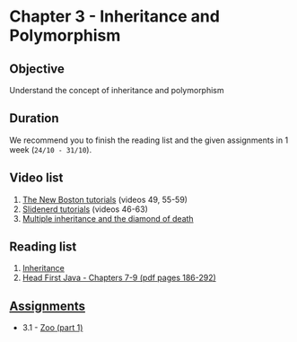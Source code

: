 # Chapter 3 - Inheritance and Polymorphism

## Objective
Understand the concept of inheritance and polymorphism

## Duration
We recommend you to finish the reading list and the given assignments in 1 week (`24/10 - 31/10`).

## Video list
1. [The New Boston tutorials](https://www.youtube.com/watch?v=0xw06loTm1k&index=55&list=PLFE2CE09D83EE3E28) (videos 49, 55-59)
2. [Slidenerd tutorials](https://www.youtube.com/watch?v=i2ghIckPZfE&index=46&list=PLonJJ3BVjZW6_q8gh7XoLUIhRIyBcYJLP) (videos 46-63)
3. [Multiple inheritance and the diamond of death](https://www.youtube.com/watch?v=RUjpopRxhJc)


## Reading list
1. [Inheritance](https://github.com/OOP-30221/OOP-2016/blob/master/Java/Books%20%2B%20Material/OOP%20Lab/06-Inheritance.pdf)
2. [Head First Java - Chapters 7-9  (pdf pages 186-292)](http://it-ebooks.info/book/3214/)


## [Assignments](https://github.com/OOP-30221/OOP-2016/tree/master/Java/Content/Chapter%202%20-%20Classes%20and%20Objects/Assignments)
- 3.1 - [Zoo (part 1)](https://github.com/OOP-30221/OOP-2016/blob/master/Java/Content/Chapter%203%20-%20Inheritance%20and%20Polymorphism/Assignments/Zoo%20(part%201).pdf)
